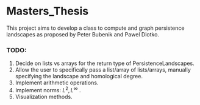 # Masters_Thesis

This project aims to develop a class to compute and graph persistence 
landscapes as proposed by Peter Bubenik and Pawel Dlotko. 

### TODO:
1. Decide on lists vs arrays for the return type of PersistenceLandscapes.
2. Allow the user to specifically pass a list/array of lists/arrays, manually
  specifying the landscape and homological degree.
3. Implement arithmetic operations.
4. Implement norms: $L^2, L^{\infty}$ .
5. Visualization methods.
